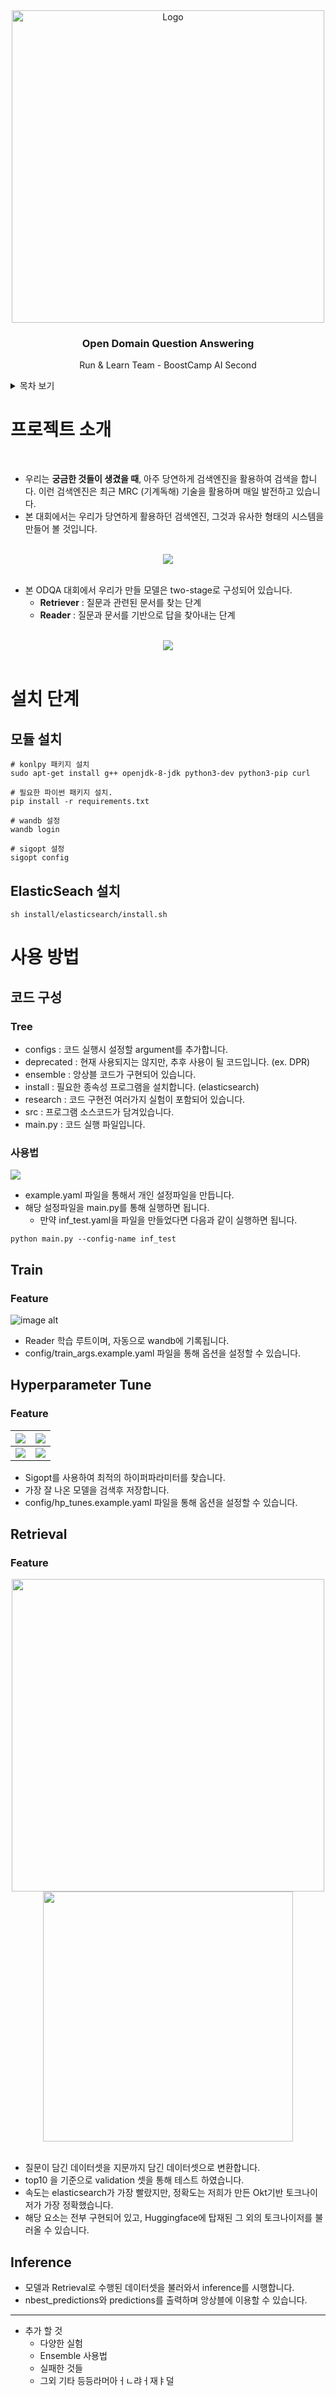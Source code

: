 <div align="center">
  <a href="https://github.com/boostcampaitech2/mrc-level2-nlp-01">
    <img src="https://i.imgur.com/b48hDWD.png" alt="Logo" width="500">
  </a>

  <h3 align="center">Open Domain Question Answering</h3>

  <p align="center">
    Run & Learn Team - BoostCamp AI Second
    <br />
  </p>
</div>

<details>
  <summary>목차 보기</summary>
  <ol>
        <li>
            <a href="#프로젝트%20소개">프로젝트 소개</a>
        </li>
        <li>
            <a href="#설치 단계">설치 단계</a>
            <ul>
                <li><a href="#모듈 설치">모듈 설치</a></li>
                <li><a href="#ElasticSearch 설치">ElasticSearch 설치</a></li>
            </ul>
        </li>
        <li>
            <a href="#사용 방법">사용 방법</a>
            <ul>
                <li><a href="#코드 구성">코드 구성</a></li>
                <li><a href="#Train">Train</a></li>
                <li><a href="#Hyperparameter Tune">Hyperparameter Tune</a></li>
                <li><a href="#Retrieval">Retrieval</a></li>
                <li><a href="#Inference">Inference</a></li>
            </ul>
        </li>
  </ol>
</details>

# 프로젝트 소개
<br>

- 우리는 **궁금한 것들이 생겼을 때**, 아주 당연하게 검색엔진을 활용하여 검색을 합니다. 이런 검색엔진은 최근 MRC (기계독해) 기술을 활용하며 매일 발전하고 있습니다.
- 본 대회에서는 우리가 당연하게 활용하던 검색엔진, 그것과 유사한 형태의 시스템을 만들어 볼 것입니다.

<br>
<div align="center">
    <img src="https://i.imgur.com/XE3H9Bp.png" />
</div>
<br>

- 본 ODQA 대회에서 우리가 만들 모델은 two-stage로 구성되어 있습니다. 
    - **Retriever** : 질문과 관련된 문서를 찾는 단계
    - **Reader** : 질문과 문서를 기반으로 답을 찾아내는 단계

<br>
<div align="center">
    <img src="https://i.imgur.com/oKwpFOV.png" />
</div>
<br>

# 설치 단계

## 모듈 설치

```bash=
# konlpy 패키지 설치
sudo apt-get install g++ openjdk-8-jdk python3-dev python3-pip curl

# 필요한 파이썬 패키지 설치. 
pip install -r requirements.txt

# wandb 설정
wandb login

# sigopt 설정
sigopt config
```

## ElasticSeach 설치
```bash=
sh install/elasticsearch/install.sh
```

# 사용 방법

## 코드 구성

### Tree
- configs : 코드 실행시 설정할 argument를 추가합니다.
- deprecated : 현재 사용되지는 않지만, 추후 사용이 될 코드입니다. (ex. DPR)
- ensemble : 앙상블 코드가 구현되어 있습니다.
- install : 필요한 종속성 프로그램을 설치합니다. (elasticsearch)
- research : 코드 구현전 여러가지 실험이 포함되어 있습니다.
- src : 프로그램 소스코드가 담겨있습니다.
- main.py : 코드 실행 파일입니다.

### 사용법

![](https://i.imgur.com/FXfm242.png)
- example.yaml 파일을 통해서 개인 설정파일을 만듭니다.
- 해당 설정파일을 main.py를 통해 실행하면 됩니다.
    - 만약 inf_test.yaml을 파일을 만들었다면 다음과 같이 실행하면 됩니다.
```bash=
python main.py --config-name inf_test
```

## Train

### Feature
![image alt](https://i.imgur.com/kQd8r3F.png)
- Reader 학습 루트이며, 자동으로 wandb에 기록됩니다.
- config/train_args.example.yaml 파일을 통해 옵션을 설정할 수 있습니다.


## Hyperparameter Tune

### Feature

![](https://i.imgur.com/e63LG2W.png)  |  ![](https://i.imgur.com/PUcUGTa.png)
:-------------------------:|:-------------------------:
![](https://i.imgur.com/iazvNwB.png) | ![](https://i.imgur.com/GW3ZIJL.png)

- Sigopt를 사용하여 최적의 하이퍼파라미터를 찾습니다.
- 가장 잘 나온 모델을 검색후 저장합니다.
- config/hp_tunes.example.yaml 파일을 통해 옵션을 설정할 수 있습니다.



## Retrieval
### Feature

<div align="center">
    <img src="https://i.imgur.com/6Qvp1h4.png" width="500" />   <img src="https://i.imgur.com/IaQM7mb.png"  width="400" />
</div>
<br>

- 질문이 담긴 데이터셋을 지문까지 담긴 데이터셋으로 변환합니다.
- top10 을 기준으로 validation 셋을 통해 테스트 하였습니다.
- 속도는 elasticsearch가 가장 빨랐지만, 정확도는 저희가 만든 Okt기반 토크나이저가 가장 정확했습니다.
- 해당 요소는 전부 구현되어 있고, Huggingface에 탑재된 그 외의 토크나이저를 불러올 수 있습니다.

## Inference

- 모델과 Retrieval로 수행된 데이터셋을 불러와서 inference를 시행합니다.
- nbest_predictions와 predictions를 출력하며 앙상블에 이용할 수 있습니다.

---

- 추가 할 것
    - 다양한 실험
    - Ensemble 사용법
    - 실패한 것들
    - 그외 기타 등등라머아ㅓㄴ랴ㅓ재ㅑ덜
